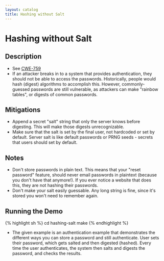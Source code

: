 ```yaml
---
layout: catalog
title: Hashing without Salt
---
```


Hashing without Salt
====================

Description
-----------

* See [CWE-759](http://cwe.mitre.org/data/definitions/759.html)
*  If an attacker breaks in to a system that provides authentication, they should not be able to access the passwords. Historically, people would hash (digest) algorithms to accomplish this. However, commonly-guessed passwords are still vulnerable, as attackers can make "rainbow tables", or digests of common passwords. 

Mitigations
-----------
* Append a secret "salt" string that only the server knows before digesting. This will make those digests unrecognizable.
* Make sure that the salt is set by the final user, not hardcoded or set by default. Server salt is like default passwords or PRNG seeds - secrets that users should set by default.

Notes
-----
* Don't store passwords in plain text. This means that your "reset password" feature, should never email passwords in plaintext (because you don't have that anymore!). If you ever notice a website that does this, they are not hashing their passwords. 
* Don't make your salt easily guessable. Any long string is fine, since it's stored you won't need to remember again.

Running the Demo
----------------
{% highlight sh %}
  cd hashing-salt
  make
{% endhighlight %}

* The given example is an authentication example that demonstrates the different ways you can store a password and still authenticate. User sets their password, which gets salted and then digested (hashed). Every time the user authenticates, the system then salts and digests the password, and checks the results.

